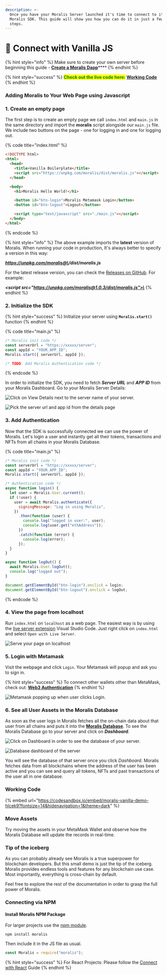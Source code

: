 ```yaml
---
description: >-
  Once you have your Moralis Server launched it's time to connect to it via the
  Moralis SDK. This guide will show you how you can do it in just a few easy
  steps.
---
```


# 🍦 Connect with Vanilla JS

{% hint style="info" %}
Make sure to create your own server before beginning this guide - [**Create a Moralis Dapp**](../getting-started/create-a-moralis-dapp.md)****
{% endhint %}

{% hint style="success" %}
<mark style="color:green;">**Check out the live code here:**</mark> [**Working Code**](connect-with-js.md#working-code)
{% endhint %}

### Adding Moralis to Your Web Page using Javascript

### 1. Create an empty page

The first step is to create an empty page we call `index.html` and `main.js` in the same directory and import the **moralis** script alongside our `main.js` file. We include two buttons on the page - one for logging in and one for logging out.

{% code title="index.html" %}
```html
<!DOCTYPE html>
<html>
  <head>
    <title>Vanilla Boilerplate</title>
    <script src="https://unpkg.com/moralis/dist/moralis.js"></script>
  </head>

  <body>
    <h1>Moralis Hello World!</h1>

    <button id="btn-login">Moralis Metamask Login</button>
    <button id="btn-logout">Logout</button>

    <script type="text/javascript" src="./main.js"></script>
  </body>
</html>
```
{% endcode %}

{% hint style="info" %}
The above example imports the **latest** version of Moralis. When running your code in production, It's always better to specify a version in this way:

_**https://unpkg.com/moralis@\<VERSION>/dist/moralis.js**_

For the latest release version, you can check the [Releases on GitHub](https://github.com/MoralisWeb3/Moralis-JS-SDK/releases). For example:

_**\<script src="https://unpkg.com/moralis@1.0.3/dist/moralis.js">\</script>**_
{% endhint %}

### 2. Initialize the SDK

{% hint style="success" %}
Initialize your server using **`Moralis.start()`** function
{% endhint %}

{% code title="main.js" %}
```javascript
/* Moralis init code */
const serverUrl = "https://xxxxx/server";
const appId = "YOUR_APP_ID";
Moralis.start({ serverUrl, appId });

/* TODO: Add Moralis Authentication code */
```
{% endcode %}

In order to initialize the SDK, you need to fetch _**Server URL**_ and _**APP ID**_ from your Moralis Dashboard. Go to your Moralis Server Details:

![Click on View Details next to the server name of your server.](<../../.gitbook/assets/Screenshot 2022-03-16 at 12.03.37 PM.png>)

![Pick the server url and app id from the details page](<../../.gitbook/assets/Screenshot 2022-03-16 at 12.05.32 PM.png>)

### 3. Add Authentication

Now that the SDK is successfully connected we can use the power of Moralis. Let's login a user and instantly get all their tokens, transactions and NFTs from all chains in your Moralis Database.

{% code title="main.js" %}
```javascript
/* Moralis init code */
const serverUrl = "https://xxxxx/server";
const appId = "YOUR_APP_ID";
Moralis.start({ serverUrl, appId });

/* Authentication code */
async function login() {
  let user = Moralis.User.current();
  if (!user) {
    user = await Moralis.authenticate({
      signingMessage: "Log in using Moralis",
    })
      .then(function (user) {
        console.log("logged in user:", user);
        console.log(user.get("ethAddress"));
      })
      .catch(function (error) {
        console.log(error);
      });
  }
}

async function logOut() {
  await Moralis.User.logOut();
  console.log("logged out");
}

document.getElementById("btn-login").onclick = login;
document.getElementById("btn-logout").onclick = logOut;
```
{% endcode %}

### 4. View the page from localhost

Run `index.html` on `localhost` as a web page. The easiest way is by using the [live server extension](https://marketplace.visualstudio.com/items?itemName=ritwickdey.LiveServer) Visual Studio Code. Just right click on `index.html` and select `Open with Live Server`.

![Serve your page on localhost](<../../.gitbook/assets/Screenshot 2022-03-17 at 1.56.20 PM-overlay.png>)

### 5. Login with Metamask

Visit the webpage and click `Login`. Your Metamask will popup and ask you to sign in.

{% hint style="success" %}
To connect other wallets other than MetaMask, check out: [**Web3 Authentication**](../users/crypto-login.md)
{% endhint %}

![Metamask popping up when user clicks Login.](<../../.gitbook/assets/MetaMask Authentication 2.gif>)

### 6. See all User Assets in the Moralis Database

As soon as the user logs in Moralis fetches all the on-chain data about that user from all chains and puts it into the [**Moralis Database**](../database/). To see the Moralis Database go to your server and click on _**Dashboard**_.

![Click on Dashboard in order to see the database of your server.](<../../.gitbook/assets/Screenshot 2022-03-16 at 12.49.38 PM.png>)

![Database dashboard of the server](<../../.gitbook/assets/Screenshot 2022-03-15 at 1.29.16 PM.png>)

You will see the database of that server once you click _Dashboard_. Moralis fetches data from all blockchains where the address of the user has been active and you can see and query all tokens, NFTs and past transactions of the user all in one database.

### Working Code

{% embed url="https://codesandbox.io/embed/moralis-vanilla-demo-hlcek9?fontsize=14&hidenavigation=1&theme=dark" %}

### Move Assets

Try moving the assets in your MetaMask Wallet and observe how the Moralis Database will update the records in real-time.

### Tip of the iceberg

As you can probably already see Moralis is a true superpower for blockchain developers. But this small demo is just the tip of the iceberg. Moralis provides endless tools and features for any blockchain use case. Most importantly, everything is cross-chain by default.

Feel free to explore the rest of the documentation in order to grasp the full power of Moralis.

### Connecting via NPM

#### Install Moralis NPM Package

For larger projects use the [npm module](https://www.npmjs.com/moralis).

```
npm install moralis
```

Then include it in the JS file as usual.

```javascript
const Moralis = require("moralis");
```

{% hint style="success" %}
For React Projects: Please follow the [Connect with React](connect-with-react.md) Guide
{% endhint %}
